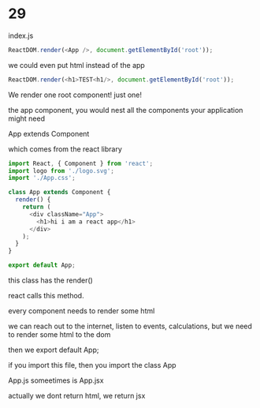 # 29

index.js

```js
ReactDOM.render(<App />, document.getElementById('root'));

```

we could even put html instead of the app

```js
ReactDOM.render(<h1>TEST<h1/>, document.getElementById('root'));
```

We render one root component! just one!

the app component, you would nest all the components your application might need

App extends Component

which comes from the react library


```js
import React, { Component } from 'react';
import logo from './logo.svg';
import './App.css';

class App extends Component {
  render() {
    return (
      <div className="App">
        <h1>hi i am a react app</h1>
      </div>
    );
  }
}

export default App;
```


this class has the render()

react calls this method.

every component needs to render some html

we can reach out to the internet, listen to events, calculations, but we need to render some html to the dom

then we export default App;

if you import this file, then you import the class App

App.js someetimes is App.jsx

actually we dont return html, we return jsx





























